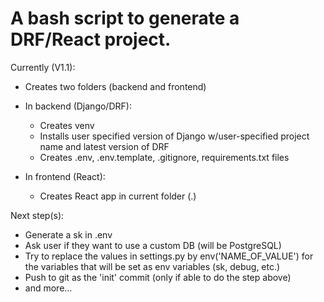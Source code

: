 # A bash script to generate a DRF/React project.
Currently (V1.1): 
- Creates two folders (backend and frontend)


- In backend (Django/DRF):
  - Creates venv
  - Installs user specified version of Django w/user-specified project name and latest version of DRF
  - Creates .env, .env.template, .gitignore, requirements.txt files


- In frontend (React):
  - Creates React app in current folder (.)


Next step(s):
- Generate a sk in .env
- Ask user if they want to use a custom DB (will be PostgreSQL)
- Try to replace the values in settings.py by env('NAME_OF_VALUE') for the variables that will be set as env variables (sk, debug, etc.)
- Push to git as the 'init' commit (only if able to do the step above)
- and more...
